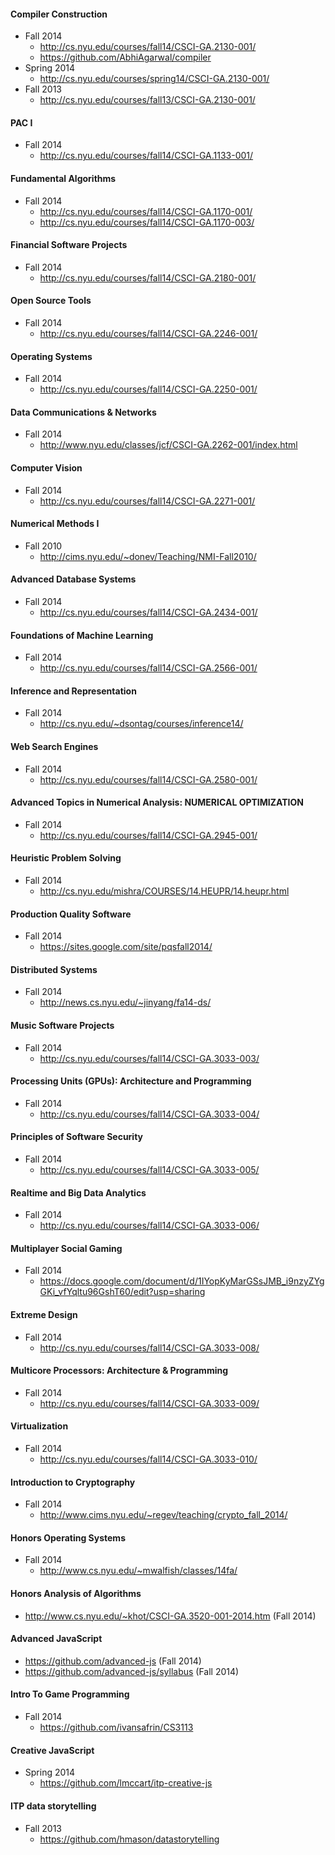 #### Compiler Construction

- Fall 2014
  - http://cs.nyu.edu/courses/fall14/CSCI-GA.2130-001/
  - https://github.com/AbhiAgarwal/compiler
- Spring 2014
  - http://cs.nyu.edu/courses/spring14/CSCI-GA.2130-001/
- Fall 2013
  - http://cs.nyu.edu/courses/fall13/CSCI-GA.2130-001/

#### PAC I

- Fall 2014
  - http://cs.nyu.edu/courses/fall14/CSCI-GA.1133-001/

#### Fundamental Algorithms

- Fall 2014
  - http://cs.nyu.edu/courses/fall14/CSCI-GA.1170-001/
  - http://cs.nyu.edu/courses/fall14/CSCI-GA.1170-003/

#### Financial Software Projects

- Fall 2014
  - http://cs.nyu.edu/courses/fall14/CSCI-GA.2180-001/

#### Open Source Tools

- Fall 2014
  - http://cs.nyu.edu/courses/fall14/CSCI-GA.2246-001/

#### Operating Systems

- Fall 2014
  - http://cs.nyu.edu/courses/fall14/CSCI-GA.2250-001/

#### Data Communications & Networks

- Fall 2014
  - http://www.nyu.edu/classes/jcf/CSCI-GA.2262-001/index.html

#### Computer Vision

- Fall 2014
  - http://cs.nyu.edu/courses/fall14/CSCI-GA.2271-001/

#### Numerical Methods I

- Fall 2010
  - http://cims.nyu.edu/~donev/Teaching/NMI-Fall2010/

#### Advanced Database Systems

- Fall 2014
  - http://cs.nyu.edu/courses/fall14/CSCI-GA.2434-001/

#### Foundations of Machine Learning

- Fall 2014
  - http://cs.nyu.edu/courses/fall14/CSCI-GA.2566-001/

#### Inference and Representation

- Fall 2014
  - http://cs.nyu.edu/~dsontag/courses/inference14/

#### Web Search Engines

- Fall 2014
  - http://cs.nyu.edu/courses/fall14/CSCI-GA.2580-001/

#### Advanced Topics in Numerical Analysis: NUMERICAL OPTIMIZATION

- Fall 2014
  - http://cs.nyu.edu/courses/fall14/CSCI-GA.2945-001/

#### Heuristic Problem Solving

- Fall 2014
  - http://cs.nyu.edu/mishra/COURSES/14.HEUPR/14.heupr.html

#### Production Quality Software

- Fall 2014
  - https://sites.google.com/site/pqsfall2014/

#### Distributed Systems

- Fall 2014
  - http://news.cs.nyu.edu/~jinyang/fa14-ds/

#### Music Software Projects

- Fall 2014
  - http://cs.nyu.edu/courses/fall14/CSCI-GA.3033-003/

#### Processing Units (GPUs): Architecture and Programming

- Fall 2014
  - http://cs.nyu.edu/courses/fall14/CSCI-GA.3033-004/

#### Principles of Software Security

- Fall 2014
  - http://cs.nyu.edu/courses/fall14/CSCI-GA.3033-005/

#### Realtime and Big Data Analytics

- Fall 2014
  - http://cs.nyu.edu/courses/fall14/CSCI-GA.3033-006/

#### Multiplayer Social Gaming

- Fall 2014
  - https://docs.google.com/document/d/1IYopKyMarGSsJMB_i9nzyZYgGKi_vfYqltu96GshT60/edit?usp=sharing

#### Extreme Design

- Fall 2014
  - http://cs.nyu.edu/courses/fall14/CSCI-GA.3033-008/

#### Multicore Processors: Architecture & Programming

- Fall 2014
  - http://cs.nyu.edu/courses/fall14/CSCI-GA.3033-009/

#### Virtualization

- Fall 2014
  - http://cs.nyu.edu/courses/fall14/CSCI-GA.3033-010/

#### Introduction to Cryptography

- Fall 2014
  - http://www.cims.nyu.edu/~regev/teaching/crypto_fall_2014/

#### Honors Operating Systems

- Fall 2014
  - http://www.cs.nyu.edu/~mwalfish/classes/14fa/

#### Honors Analysis of Algorithms

- http://www.cs.nyu.edu/~khot/CSCI-GA.3520-001-2014.htm (Fall 2014)

#### Advanced JavaScript

- https://github.com/advanced-js (Fall 2014)
- https://github.com/advanced-js/syllabus (Fall 2014)

#### Intro To Game Programming

- Fall 2014
  - https://github.com/ivansafrin/CS3113

#### Creative JavaScript

- Spring 2014
  - https://github.com/lmccart/itp-creative-js

#### ITP data storytelling

- Fall 2013
  - https://github.com/hmason/datastorytelling
